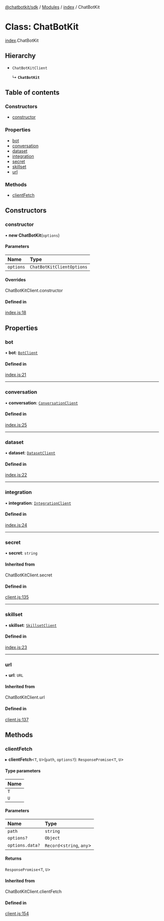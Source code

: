 [@chatbotkit/sdk](../README.md) / [Modules](../modules.md) / [index](../modules/index.md) / ChatBotKit

# Class: ChatBotKit

[index](../modules/index.md).ChatBotKit

## Hierarchy

- `ChatBotKitClient`

  ↳ **`ChatBotKit`**

## Table of contents

### Constructors

- [constructor](index.ChatBotKit.md#constructor)

### Properties

- [bot](index.ChatBotKit.md#bot)
- [conversation](index.ChatBotKit.md#conversation)
- [dataset](index.ChatBotKit.md#dataset)
- [integration](index.ChatBotKit.md#integration)
- [secret](index.ChatBotKit.md#secret)
- [skillset](index.ChatBotKit.md#skillset)
- [url](index.ChatBotKit.md#url)

### Methods

- [clientFetch](index.ChatBotKit.md#clientfetch)

## Constructors

### constructor

• **new ChatBotKit**(`options`)

#### Parameters

| Name | Type |
| :------ | :------ |
| `options` | `ChatBotKitClientOptions` |

#### Overrides

ChatBotKitClient.constructor

#### Defined in

[index.js:18](https://github.com/chatbotkit/node-sdk/blob/180c15b/packages/sdk/src/index.js#L18)

## Properties

### bot

• **bot**: [`BotClient`](bot.BotClient.md)

#### Defined in

[index.js:21](https://github.com/chatbotkit/node-sdk/blob/180c15b/packages/sdk/src/index.js#L21)

___

### conversation

• **conversation**: [`ConversationClient`](conversation.ConversationClient.md)

#### Defined in

[index.js:25](https://github.com/chatbotkit/node-sdk/blob/180c15b/packages/sdk/src/index.js#L25)

___

### dataset

• **dataset**: [`DatasetClient`](dataset.DatasetClient.md)

#### Defined in

[index.js:22](https://github.com/chatbotkit/node-sdk/blob/180c15b/packages/sdk/src/index.js#L22)

___

### integration

• **integration**: [`IntegrationClient`](integration.IntegrationClient.md)

#### Defined in

[index.js:24](https://github.com/chatbotkit/node-sdk/blob/180c15b/packages/sdk/src/index.js#L24)

___

### secret

• **secret**: `string`

#### Inherited from

ChatBotKitClient.secret

#### Defined in

[client.js:135](https://github.com/chatbotkit/node-sdk/blob/180c15b/packages/sdk/src/client.js#L135)

___

### skillset

• **skillset**: [`SkillsetClient`](skillset.SkillsetClient.md)

#### Defined in

[index.js:23](https://github.com/chatbotkit/node-sdk/blob/180c15b/packages/sdk/src/index.js#L23)

___

### url

• **url**: `URL`

#### Inherited from

ChatBotKitClient.url

#### Defined in

[client.js:137](https://github.com/chatbotkit/node-sdk/blob/180c15b/packages/sdk/src/client.js#L137)

## Methods

### clientFetch

▸ **clientFetch**<`T`, `U`\>(`path`, `options?`): `ResponsePromise`<`T`, `U`\>

#### Type parameters

| Name |
| :------ |
| `T` |
| `U` |

#### Parameters

| Name | Type |
| :------ | :------ |
| `path` | `string` |
| `options?` | `Object` |
| `options.data?` | `Record`<`string`, `any`\> |

#### Returns

`ResponsePromise`<`T`, `U`\>

#### Inherited from

ChatBotKitClient.clientFetch

#### Defined in

[client.js:154](https://github.com/chatbotkit/node-sdk/blob/180c15b/packages/sdk/src/client.js#L154)
